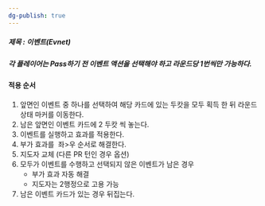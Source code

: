 ```yaml
---
dg-publish: true
---
```

##### 제목 : 이벤트(Evnet)
##### 각 플레이어는 Pass하기 전 이벤트 액션을 선택해야 하고 라운드당 1번씩만 가능하다.

#### 적용 순서
1. 앞면인 이벤트 중 하나를 선택하여 해당 카드에 있는 두캇을 모두 획득 한 뒤 라운드상태 마커를 이동한다.
2. 남은 앞면인 이벤트 카드에 2 두캇 씩 놓는다.
3. 이벤트를 실행하고 효과를 적용한다.
4. 부가 효과를  좌>우 순서로 해결한다.
5. 지도자 교체 (다른 PR 턴인 경우 옵션)
6. 모두가 이벤트를 수행하고 선택되지 않은 이벤트가 남은 경우
   - 부가 효과 자동 해결
   - 지도자는 2행정으로 고용 가능
7. 남은 이벤트 카드가 있는 경우 뒤집는다.
